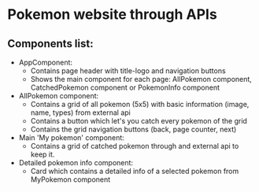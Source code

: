 # Pokemon website through APIs

## Components list:

- AppComponent:
  - Contains page header with title-logo and navigation buttons
  - Shows the main component for each page: AllPokemon component, CatchedPokemon component or PokemonInfo component
- AllPokemon component:
  - Contains a grid of all pokemon (5x5) with basic information (image, name, types) from external api
  - Contains a button which let's you catch every pokemon of the grid
  - Contains the grid navigation buttons (back, page counter, next)
- Main 'My pokemon' component:
  - Contains a grid of catched pokemon through and external api to keep it.
- Detailed pokemon info component:
  - Card which contains a detailed info of a selected pokemon from MyPokemon component

